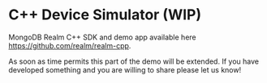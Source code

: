 # C++ Device Simulator (WIP)

MongoDB Realm C++ SDK and demo app available here https://github.com/realm/realm-cpp.

As soon as time permits this part of the demo will be extended.
If you have developed something and you are willing to share please let us know!
